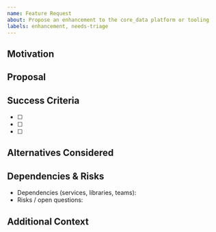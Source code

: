 ```yaml
---
name: Feature Request
about: Propose an enhancement to the core_data platform or tooling
labels: enhancement, needs-triage
---
```


## Motivation
<!-- Describe the problem to solve or opportunity to capture. -->

## Proposal
<!-- Outline the desired behavior, including configuration and UX expectations. -->

## Success Criteria
- [ ] 
- [ ] 
- [ ] 

## Alternatives Considered
<!-- Summaries of other approaches you evaluated. -->

## Dependencies & Risks
- Dependencies (services, libraries, teams):
- Risks / open questions:

## Additional Context
<!-- Related issues, designs, or documentation links. -->
